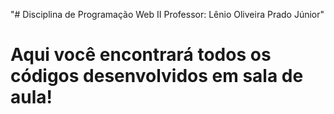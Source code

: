 "# Disciplina de Programação Web II
Professor: Lênio Oliveira Prado Júnior" 

# Aqui você encontrará todos os códigos desenvolvidos em sala de aula!
